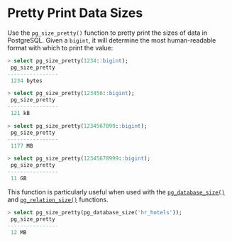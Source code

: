 # Pretty Print Data Sizes

Use the `pg_size_pretty()` function to pretty print the sizes of data in PostgreSQL. Given a `bigint`, it will determine the most human-readable format with which to print the value:

```sql
> select pg_size_pretty(1234::bigint);
 pg_size_pretty
----------------
 1234 bytes

> select pg_size_pretty(123456::bigint);
 pg_size_pretty
----------------
 121 kB

> select pg_size_pretty(1234567899::bigint);
 pg_size_pretty
----------------
 1177 MB

> select pg_size_pretty(12345678999::bigint);
 pg_size_pretty
----------------
 11 GB
```

This function is particularly useful when used with the [`pg_database_size()`](../database-operations/get-the-size-of-a-database.md) and [`pg_relation_size()`](../table-operations/get-the-size-of-a-table.md) functions.

```sql
> select pg_size_pretty(pg_database_size('hr_hotels'));
 pg_size_pretty
----------------
 12 MB
```

